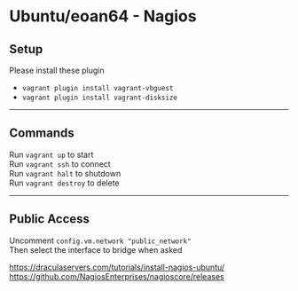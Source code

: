 # Ubuntu/eoan64 - Nagios

## Setup
Please install these plugin<br>
* `vagrant plugin install vagrant-vbguest`
* `vagrant plugin install vagrant-disksize`

---

## Commands
Run `vagrant up` to start<br>
Run `vagrant ssh` to connect<br>
Run `vagrant halt` to shutdown<br>
Run `vagrant destroy` to delete

---

## Public Access
Uncomment `config.vm.network "public_network"`<br>
Then select the interface to bridge when asked


https://draculaservers.com/tutorials/install-nagios-ubuntu/
https://github.com/NagiosEnterprises/nagioscore/releases